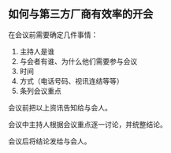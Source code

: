 ## 如何与第三方厂商有效率的开会

在会议前需要确定几件事情：

1. 主持人是谁
2. 与会者有谁、为什么他们需要参与会议
3. 时间
4. 方式（电话号码、视讯连结等等）
5. 条列会议重点

会议前把以上资讯告知给与会人。

会议中主持人根据会议重点逐一讨论，并统整结论。

会议后将结论发给与会人。
